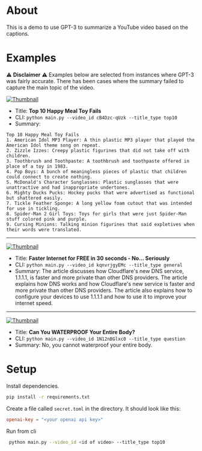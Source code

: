 # About
This is a demo to use GPT-3 to summarize a YouTube video based on the captions.

# Examples
⚠️ __Disclaimer__ ⚠️ Examples below are selected from instances where GPT-3 was fairly accurate. There has been cases where the summary failed to capture the main topic of the video. 


[![Thumbnail](https://img.youtube.com/vi/cB4Dzc-qUzk/0.jpg)](https://www.youtube.com/watch?v=cB4Dzc-qUzk)
- Title: __Top 10 Happy Meal Toy Fails__ 
- CLI: `python main.py --video_id cB4Dzc-qUzk --title_type top10`
- Summary:
```
Top 10 Happy Meal Toy Fails
1. American Idol MP3 Player: A thin plastic MP3 player that played the American Idol theme song on repeat.
2. Zizzle Izzes: Creepy plastic figurines that did not take off with children.
3. Toothbrush and Toothpaste: A toothbrush and toothpaste offered in place of a toy in 1983.
4. Pop Boys: A bunch of meaningless pieces of plastic that children could connect to create nothing.
5. McDonald's Character Sunglasses: Plastic sunglasses that were unattractive and had inappropriate undertones.
6. Mighty Ducks Pucks: Hockey pucks that were advertised as functional but shattered easily.
7. Tickle Feather Sponge: A long yellow foam cutout that was intended for use in tickling.
8. Spider-Man 2 Girl Toys: Toys for girls that were just Spider-Man stuff colored pink and purple.
9. Cursing Minions: Talking minion figurines that said expletives when their words were translated.
```
---

[![Thumbnail](https://img.youtube.com/vi/kqnvrjgyEMc/0.jpg)](https://www.youtube.com/watch?v=kqnvrjgyEMc)
- Title: __Faster Internet for FREE in 30 seconds - No... Seriously__
- CLI: `python main.py --video_id kqnvrjgyEMc --title_type general`
- Summary: The article discusses how Cloudflare's new DNS service, 1.1.1.1, is faster and more private than other DNS providers. The article explains how DNS works and how Cloudflare's new service is faster and more private than other DNS providers. The article also explains how to configure your devices to use 1.1.1.1 and how to use it to improve your internet speed.

---

[![Thumbnail](https://img.youtube.com/vi/1N12nBGlxc0/0.jpg)](https://www.youtube.com/watch?v=1N12nBGlxc0)
- Title: __Can You WATERPROOF Your Entire Body?__
- CLI: `python main.py --video_id 1N12nBGlxc0 --title_type question`
- Summary: No, you cannot waterproof your entire body.

# Setup
Install dependencies.
```bash
pip install -r requirements.txt
```
Create a file called `secret.toml` in the directory. It should look like this:
```toml
openai-key = "<your openai api key>"
```
Run from cli
```bash
 python main.py --video_id <id of video> --title_type top10
```


